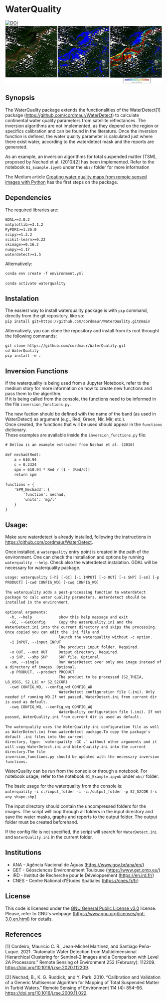 # WaterQuality

[![DOI](https://zenodo.org/badge/224832878.svg)](https://zenodo.org/badge/latestdoi/224832878)
![Screenshot](fig1.PNG)

## Synopsis

The WaterQuality package extends the functionalities of the WaterDetect[1] package (https://github.com/cordmaur/WaterDetect) to calculate continental water quality parameters from satellite reflectances. The inversion algorithms are not implemented, as they depend on the region or specifics calibration and can be found in the literature. Once the inversion function is defined, the water quality parameter is calculated just where there exist water, according to the waterdetect mask and the reports are generated. <br>

As an example, an inversion algorithms for total suspended matter (TSM), proposed by Nechad et al. (2010)[2] has been implemented. Refer to the notebook  `01_Example.ipynb` under the `nbs/` folder for more information<br>

The Medium article [Creating water quality maps from remote sensed images with Python](https://cordmaur.medium.com/creating-water-quality-maps-from-remote-sensed-images-with-python-ca5274041f4c) has the first steps on the package. 

## Dependencies
The required libraries are:
```
GDAL>=3.0.2
matplotlib>=3.1.2
PyPDF2>=1.26.0
scipy>=1.3.2
scikit-learn>=0.22
skimage>=0.16.2
numpy>=1.17
waterdetect>=1.5
```

Alternatively:
```
conda env create -f environment.yml

conda activate waterquality
```

## Instalation
The easiest way to install waterquality package is with `pip` command, directly from the git repository, like so:<br>
`pip install git+https://github.com/cordmaur/WaterQuality.git@main`

Alternatively, you can clone the repository and install from its root throught the following commands:
```
git clone https://github.com/cordmaur/WaterQuality.git
cd WaterQuality
pip install -e .
```

## Inversion Functions
If the waterquality is being used from a Jupyter Notebook, refer to the medium story for more information on how to create new functions and pass them to the algorithm.<br>
If it is being called from the console, the functions need to be informed in the file `inversion_functions.py`.

The new fuction should be defined with the name of the band (as used in WaterDetect) as argument (e.g., Red, Green, Nir, Mir, etc.).<br>
Once created, the functions that will be used should appear in the `functions` dictionary.<br>
These examples are available inside the `inversion_functions.py` file:

```
# Bellow is an example extracted from Nechad et al. (2010)

def nechad(Red):
    a = 610.94
    c = 0.2324
    spm = 610.94 * Red / (1 - (Red/c))
    return spm

functions = {
    'SPM_Nechad3': {
        'function': nechad,
        'units': 'mg/l'
    }
}
```

## Usage:
Make sure waterdetect is already installed, following the instructions in https://github.com/cordmaur/WaterDetect.

Once installed, a `waterquality` entry point is created in the path of the environment.
One can check the installation and options by running `waterquality --help`. Check also the waterdetect instalation. GDAL will be necessary for waterquality package.

```
usage: waterquality [-h] [-GC] [-i INPUT] [-o OUT] [-s SHP] [-sm] [-p PRODUCT] [-cwd CONFIG_WD] [-cwq CONFIG_WQ]

The waterquality adds a post-processing function to waterdetect package to calc water quality parameters. Waterdetect should be installed in the environment.

optional arguments:
  -h, --help            show this help message and exit
  -GC, --GetConfig      Copy the WaterQuality.ini and the WaterDetect.ini into the current directory and skips the processing. Once copied you can edit the .ini file and
                        launch the waterquality without -c option.
  -i INPUT, --input INPUT
                        The products input folder. Required.
  -o OUT, --out OUT     Output directory. Required.
  -s SHP, --shp SHP     SHP file. Optional.
  -sm, --single         Run WaterDetect over only one image instead of a directory of images. Optional.
  -p PRODUCT, --product PRODUCT
                        The product to be processed (S2_THEIA, L8_USGS, S2_L1C or S2_S2COR)
  -cwd CONFIG_WD, --config_wd CONFIG_WD
                        WaterDetect configuration file (.ini). Only needed if running WD.If not passed, WaterDetect.ini from current dir is used as default.
  -cwq CONFIG_WQ, --config_wq CONFIG_WQ
                        WaterQuality configuration file (.ini). If not passed, WaterQuality.ini from current dir is used as default.

The waterquality uses the WaterQuality.ini configuration file as well as WaterDetect.ini from waterdetect package.To copy the package's default .ini files into the current
directory, type: `waterquality -GC .` without other arguments and it will copy WaterDetect.ini and WaterQuality.ini into the current directory.The file
inversion_functions.py should be updated with the necessary inversion functions.
```

WaterQuality can be run from the console or through a notebook. For notebook usage, refer to the notebook `01_Example.ipynb` under `nbs/` folder.

The basic usage for the waterquality from the console is:<br>
`waterquality -i c:/input_folder -i -c:/output_folder -p S2_S2COR [-s any_shape.shp]`


The input directory should contain the uncompressed folders for the images. The script will loop through all folders in the input directory and save the water masks, graphs and reports to the output folder. The output folder must be created beforehand.

If the config file is not specified, the script will search for `WaterDetect.ini` and `WaterQuality.ini` in the current folder.

## Institutions
* ANA - Agência Nacional de Águas (https://www.gov.br/ana/en/)
* GET - Géosciences Environnement Toulouse (https://www.get.omp.eu/)
* IRD - Institut de Recherche pour le Développement (https://en.ird.fr/)
* CNES - Centre National d'Études Spatiales (https://cnes.fr/fr)

## License
This code is licensed under the [GNU General Public License v3.0](https://github.com/cordmaur/WaterDetect/blob/master/LICENSE) license. Please, refer to GNU's webpage  (https://www.gnu.org/licenses/gpl-3.0.en.html) for details.

## References
[1] Cordeiro, Maurício C. R., Jean-Michel Martinez, and Santiago Peña-Luque. 2021. “Automatic Water Detection from Multidimensional Hierarchical Clustering for Sentinel-2 Images and a Comparison with Level 2A Processors.” Remote Sensing of Environment 253 (February): 112209. https://doi.org/10.1016/j.rse.2020.112209.

[2] Nechad, B., K. G. Ruddick, and Y. Park. 2010. “Calibration and Validation of a Generic Multisensor Algorithm for Mapping of Total Suspended Matter in Turbid Waters.” Remote Sensing of Environment 114 (4): 854–66. https://doi.org/10.1016/j.rse.2009.11.022.
